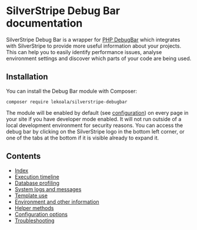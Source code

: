 # SilverStripe Debug Bar documentation

SilverStripe Debug Bar is a wrapper for [PHP DebugBar](http://phpdebugbar.com) which integrates with SilverStripe to provide more useful information about your projects. This can help you to easily identify performance issues, analyse environment settings and discover which parts of your code are being used.

## Installation

You can install the Debug Bar module with Composer:

```
composer require lekoala/silverstripe-debugbar
```

The module will be enabled by default (see [configuration](configuration.md)) on every page in your site if you have developer mode enabled. It will not run outside of a local development environment for security reasons. You can access the debug bar by clicking on the SilverStripe logo in the bottom left corner, or one of the tabs at the bottom if it is visible already to expand it.

## Contents

* [Index](index.md)
* [Execution timeline](timeline.md)
* [Database profiling](database.md)
* [System logs and messages](messages.md)
* [Template use](templates.md)
* [Environment and other information](other.md)
* [Helper methods](helpers.md)
* [Configuration options](configuration.md)
* [Troubleshooting](troubleshooting.md)
